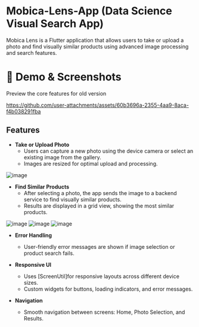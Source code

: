 # Mobica-Lens-App (Data Science Visual Search App)
Mobica Lens is a Flutter application that allows users to take or upload a photo and find visually similar products using advanced image processing and search features.
# 🎥 Demo & Screenshots
Preview the core features for old version

https://github.com/user-attachments/assets/60b3696a-2355-4aa9-8aca-f4b038291fba

## Features
- **Take or Upload Photo**
  - Users can capture a new photo using the device camera or select an existing image from the gallery.
  - Images are resized for optimal upload and processing.
    
![image](https://github.com/user-attachments/assets/5fa1a1a2-7c65-4ec3-a8fd-3f66d06e4924)

- **Find Similar Products**
  - After selecting a photo, the app sends the image to a backend service to find visually similar products.
  - Results are displayed in a grid view, showing the most similar products.
  
![image](https://github.com/user-attachments/assets/ab6aa87d-9e46-494a-9099-588774d2c7dd)
![image](https://github.com/user-attachments/assets/03cc51db-f9c9-4e09-89cc-e3fd3a48b81b)
![image](https://github.com/user-attachments/assets/39051eb1-7d39-4599-8d80-448930065867) 

- **Error Handling**
  - User-friendly error messages are shown if image selection or product search fails.

- **Responsive UI**
  - Uses [ScreenUtil]for responsive layouts across different device sizes.
  - Custom widgets for buttons, loading indicators, and error messages.

- **Navigation**
  - Smooth navigation between screens: Home, Photo Selection, and Results.
